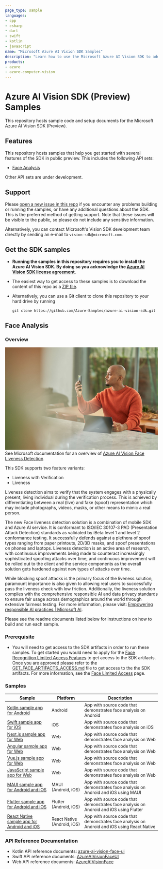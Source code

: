 ```yaml
---
page_type: sample
languages:
- cpp
- csharp
- dart
- swift
- kotlin
- javascript
name: "Microsoft Azure AI Vision SDK Samples"
description: "Learn how to use the Microsoft Azure AI Vision SDK to add computer vision features to your apps."
products:
- azure
- azure-computer-vision
---
```


# Azure AI Vision SDK (Preview) Samples

This repository hosts sample code and setup documents for the Microsoft Azure AI Vision SDK (Preview).

## Features

This repository hosts samples that help you get started with several features of the SDK in public preview. This includes the following API sets:

* [Face Analysis](#face-analysis)

Other API sets are under development.

## Support

Please [open a new issue in this repo](https://github.com/Azure-Samples/azure-ai-vision-sdk/issues) if you encounter any problems building or running the samples, or have any additional questions about the SDK. This is the preferred method of getting support. Note that these issues will be visible to the public, so please do not include any sensitive information.

Alternatively, you can contact Microsoft's Vision SDK development team directly by sending an e-mail to  `vision-sdk@microsoft.com`.

## Get the SDK samples

* **Running the samples in this repository requires you to install the Azure AI Vision SDK. By doing so you acknowledge the [Azure AI Vision SDK license agreement](https://aka.ms/azai/vision/license)**.

* The easiest way to get access to these samples is to download the content of this repo as a [ZIP file](https://github.com/Azure-Samples/azure-ai-vision-sdk/archive/master.zip).

* Alternatively, you can use a Git client to clone this repository to your hard drive by running

  ```
  git clone https://github.com/Azure-Samples/azure-ai-vision-sdk.git
  ```

## Face Analysis

### Overview

![face](docs/face/face-reco-mobile.jpg)
See Microsoft documentation for an overview of [Azure AI Vision Face Liveness Detection](https://aka.ms/azure-ai-vision-face-liveness-tutorial).

This SDK supports two feature variants:
- Liveness with Verification
- Liveness

Liveness detection aims to verify that the system engages with a physically present, living individual during the verification process. This is achieved by differentiating between a real (live) and fake (spoof) representation which may include photographs, videos, masks, or other means to mimic a real person.

The new Face liveness detection solution is a combination of mobile SDK and Azure AI service. It is conformant to ISO/IEC 30107-3 PAD (Presentation Attack Detection) standards as validated by iBeta level 1 and level 2 conformance testing. It successfully defends against a plethora of spoof types ranging from paper printouts, 2D/3D masks, and spoof presentations on phones and laptops. Liveness detection is an active area of research, with continuous improvements being made to counteract increasingly sophisticated spoofing attacks over time, and continuous improvement will be rolled out to the client and the service components as the overall solution gets hardened against new types of attacks over time.

While blocking spoof attacks is the primary focus of the liveness solution, paramount importance is also given to allowing real users to successfully pass the liveness check with low friction. Additionally, the liveness solution complies with the comprehensive responsible AI and data privacy standards to ensure fair usage across demographics around the world through extensive fairness testing. For more information, please visit: [Empowering responsible AI practices | Microsoft AI](https://www.microsoft.com/ai/responsible-ai).

Please see the readme documents listed below for instructions on how to build and run each sample. 

### Prerequisite

- You will need to get access to the SDK artifacts in order to run these samples. To get started you would need to apply for the [Face Recognition Limited Access Features](https://customervoice.microsoft.com/Pages/ResponsePage.aspx?id=v4j5cvGGr0GRqy180BHbR7en2Ais5pxKtso_Pz4b1_xUQjA5SkYzNDM4TkcwQzNEOE1NVEdKUUlRRCQlQCN0PWcu) to get access to the SDK artifacts. Once you are approved please refer to the [GET_FACE_ARTIFACTS_ACCESS.md](./GET_FACE_ARTIFACTS_ACCESS.md) file to get access to the the SDK artifacts. For more information, see the [Face Limited Access](https://learn.microsoft.com/legal/cognitive-services/computer-vision/limited-access-identity?context=%2Fazure%2Fcognitive-services%2Fcomputer-vision%2Fcontext%2Fcontext) page.  

### Samples

| Sample                                                   | Platform | Description                              |
| ------------------------------------------------------------ | -------- | ---------------------------------------- |
| [Kotlin sample app for Android](samples/kotlin/face) | Android | App with source code that demonstrates face analysis on Android |
| [Swift sample app for iOS](samples/swift/face) | iOS | App with source code that demonstrates face analysis on iOS |
| [Next.js sample app for Web](samples/web/nextjs/) | Web | App with source code that demonstrates face analysis on Web |
| [Angular sample app for Web](samples/web/angularjs/) | Web | App with source code that demonstrates face analysis on Web |
| [Vue.js sample app for Web](samples/web/vuejs/) | Web | App with source code that demonstrates face analysis on Web |
| [JavaScript sample app for Web](samples/web/javascript/) | Web | App with source code that demonstrates face analysis on Web |
| [MAUI sample app for Android and iOS](samples/maui/) | MAUI (Android, iOS) | App with source code that demonstrates face analysis on Android and iOS using MAUI |
| [Flutter sample app for Android and iOS](samples/flutter/face/) | Flutter (Android, iOS) | App with source code that demonstrates face analysis on Android and iOS using Flutter |
| [React Native sample app for Android and iOS](samples/react_native/face/) | React Native (Android, iOS) | App with source code that demonstrates face analysis on Android and iOS using React Native |

### API Reference Documentation

* Kotlin API reference documents: [azure-ai-vision-face-ui](https://azure.github.io/azure-sdk-for-android/azure-ai-vision-face-ui/index.html)
* Swift API reference documents: [AzureAIVisionFaceUI](https://azure.github.io/azure-sdk-for-ios/AzureAIVisionFaceUI/index.html)
* Web API reference documents: [AzureAIVisionFace](https://aka.ms/azure-ai-vision-face-liveness-client-sdk-web-api-reference)
